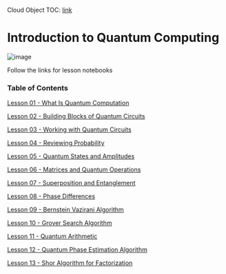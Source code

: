 Cloud Object TOC: [link](https://www.wolframcloud.com/obj/jmcnally0/Published/IntroductionToQuantumComputing/TableOfContents.nb)

# Introduction to Quantum Computing


![image](https://www.wolframcloud.com/obj/dd249149-18cb-4eb2-9688-afed1808ade7)


Follow the links for lesson notebooks

### Table of Contents


[Lesson 01 - What Is Quantum Computation](https://www.wolframcloud.com/obj/jmcnally0/Published/IntroductionToQuantumComputing/Lesson01-WhatIsQuantumComputation.nb)

[Lesson 02 - Building Blocks of Quantum Circuits](https://www.wolframcloud.com/obj/jmcnally0/Published/IntroductionToQuantumComputing/Lesson02-BuildingBlocksofQuantumCircuits.nb)

[Lesson 03 - Working with Quantum Circuits](https://www.wolframcloud.com/obj/jmcnally0/Published/IntroductionToQuantumComputing/Lesson03-WorkingwithQuantumCircuits.nb)

[Lesson 04 - Reviewing Probability](https://www.wolframcloud.com/obj/jmcnally0/Published/IntroductionToQuantumComputing/Lesson04-ReviewingProbability.nb)

[Lesson 05 - Quantum States and Amplitudes](https://www.wolframcloud.com/obj/jmcnally0/Published/IntroductionToQuantumComputing/Lesson05-QuantumStatesandAmplitudes.nb)

[Lesson 06 - Matrices and Quantum Operations](https://www.wolframcloud.com/obj/jmcnally0/Published/IntroductionToQuantumComputing/Lesson06-MatricesandQuantumOperations.nb)

[Lesson 07 - Superposition and Entanglement](https://www.wolframcloud.com/obj/jmcnally0/Published/IntroductionToQuantumComputing/Lesson07-SuperpositionandEntanglement.nb)

[Lesson 08 - Phase Differences](https://www.wolframcloud.com/obj/jmcnally0/Published/IntroductionToQuantumComputing/Lesson08-PhaseDifferences.nb)

[Lesson 09 - Bernstein Vazirani Algorithm](https://www.wolframcloud.com/obj/jmcnally0/Published/IntroductionToQuantumComputing/Lesson09-BernsteinVaziraniAlgorithm.nb)

[Lesson 10 - Grover Search Algorithm](https://www.wolframcloud.com/obj/jmcnally0/Published/IntroductionToQuantumComputing/Lesson10-GroverSearchAlgorithm.nb)

[Lesson 11 - Quantum Arithmetic](https://www.wolframcloud.com/obj/jmcnally0/Published/IntroductionToQuantumComputing/Lesson11-QuantumArithmetic.nb)

[Lesson 12 - Quantum Phase Estimation Algorithm](https://www.wolframcloud.com/obj/jmcnally0/Published/IntroductionToQuantumComputing/Lesson12-QuantumPhaseEstimationAlgorithm.nb)

[Lesson 13 - Shor Algorithm for Factorization](https://www.wolframcloud.com/obj/jmcnally0/Published/IntroductionToQuantumComputing/Lesson13-ShorAlgorithmforFactorization.nb)
